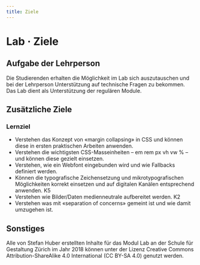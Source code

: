 ```yaml
---
title: Ziele
---
```


# Lab · Ziele

## Aufgabe der Lehrperson

Die Studierenden erhalten die Möglichkeit im Lab sich auszutauschen und bei der Lehrperson Unterstützung auf technische Fragen zu bekommen. Das Lab dient als Unterstützung der regulären Module.

## Zusätzliche Ziele

### Lernziel

* Verstehen das Konzept von «margin collapsing» in CSS und können diese in ersten praktischen Arbeiten anwenden.
* Verstehen die wichtigsten CSS-Masseinheiten – em rem px vh vw % – und können diese gezielt einsetzen.
* Verstehen, wie ein Webfont eingebunden wird und wie Fallbacks definiert werden.
* Können die typografische Zeichensetzung und mikrotypografischen Möglichkeiten korrekt einsetzen und auf digitalen Kanälen entsprechend anwenden. K5
* Verstehen wie Bilder/Daten medienneutrale aufbereitet werden. K2
* Verstehen was mit «separation of concerns» gemeint ist und wie damit umzugehen ist.

## Sonstiges

Alle von Stefan Huber erstellten Inhalte für das Modul Lab an der Schule für Gestaltung Zürich im Jahr 2018 können unter der Lizenz Creative Commons Attribution-ShareAlike 4.0 International (CC BY-SA 4.0) genutzt werden.
